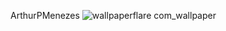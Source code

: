 ArthurPMenezes
![wallpaperflare com_wallpaper](https://github.com/ArthurPMenezes/ArthurPMenezes/assets/149070143/dad7e019-f0b6-4a48-850b-863a6e3b21de)
